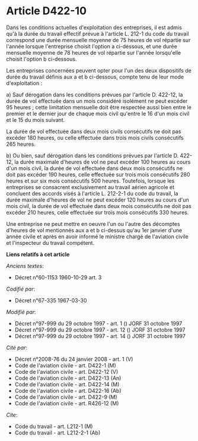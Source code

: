 # Article D422-10

Dans les conditions actuelles d'exploitation des entreprises, il est admis qu'à la durée du travail effectif prévue à
l'article L. 212-1 du code du travail correspond une durée mensuelle moyenne de 75 heures de vol répartie sur l'année lorsque
l'entreprise choisit l'option a ci-dessous, et une durée mensuelle moyenne de 78 heures de vol répartie sur l'année
lorsqu'elle choisit l'option b ci-dessous. 

Les entreprises concernées peuvent opter pour l'un des deux dispositifs de durée du travail définis aux a et b ci-dessous,
compte tenu de leur mode d'exploitation : 

a) Sauf dérogation dans les conditions prévues par l'article D. 422-12, la durée de vol effectuée dans un mois considéré
isolément ne peut excéder 95 heures ; cette limitation mensuelle doit être respectée aussi bien entre le premier et le
dernier jour de chaque mois civil qu'entre le 16 d'un mois civil et le 15 du mois suivant. 

La durée de vol effectuée dans deux mois civils consécutifs ne doit pas excéder 180 heures, ou celle effectuée dans trois
mois civils consécutifs 265 heures. 

b) Ou bien, sauf dérogation dans les conditions prévues par l'article D. 422-12, la durée maximale d'heures de vol ne peut
excéder 100 heures au cours d'un mois civil, la durée de vol effectuée dans deux mois consécutifs ne doit pas excéder 190
heures, celle effectuée sur trois mois consécutifs 280 heures et sur six mois consécutifs 500 heures. Toutefois, lorsque les
entreprises se consacrent exclusivement au travail aérien agricole et concluent des accords visés à l'article L. 212-2-1 du
code du travail, la durée maximale d'heures de vol ne peut excéder 120 heures au cours d'un mois civil, la durée de vol
effectuée dans deux mois consécutifs ne doit pas excéder 210 heures, celle effectuée sur trois mois consécutifs 330 heures. 

Une entreprise ne peut mettre en oeuvre l'un ou l'autre des décomptes d'heures de vol mentionnés aux a et b ci-dessus qu'au
1er janvier d'une année civile et après en avoir informé le ministre chargé de l'aviation civile et l'inspecteur du travail
compétent.

**Liens relatifs à cet article**

_Anciens textes_:

  - Décret n°60-1153 1960-10-29 art. 3

_Codifié par_:

  - Décret n°67-335 1967-03-30

_Modifié par_:

  - Décret n°97-999 du 29 octobre 1997 - art. 1 () JORF 31 octobre 1997
  - Décret n°97-999 du 29 octobre 1997 - art. 12 () JORF 31 octobre 1997
  - Décret n°97-999 du 29 octobre 1997 - art. 14 () JORF 31 octobre 1997

_Cité par_:

  - Décret n°2008-76 du 24 janvier 2008 - art. 1 (V)
  - Code de l'aviation civile - art. D422-1 (M)
  - Code de l'aviation civile - art. D422-12 (V)
  - Code de l'aviation civile - art. D422-13 (An)
  - Code de l'aviation civile - art. D422-14 (M)
  - Code de l'aviation civile - art. D422-16 (Ab)
  - Code de l'aviation civile - art. D422-9 (M)
  - Code de l'aviation civile - art. R426-12 (M)

_Cite_:

  - Code du travail - art. L212-1 (M)
  - Code du travail - art. L212-2-1 (Ab)
